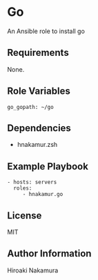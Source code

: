 Go
==

An Ansible role to install go

Requirements
------------

None.

Role Variables
--------------

```
go_gopath: ~/go
```

Dependencies
------------

- hnakamur.zsh

Example Playbook
----------------

    - hosts: servers
      roles:
         - hnakamur.go

License
-------

MIT

Author Information
------------------

Hiroaki Nakamura
